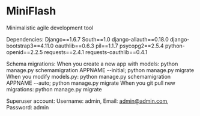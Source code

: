 MiniFlash
=========

Minimalistic agile development tool

Dependencies:
    Django==1.6.7
    South==1.0
    django-allauth==0.18.0
    django-bootstrap3==4.11.0
    oauthlib==0.6.3
    pil==1.1.7
    psycopg2==2.5.4
    python-openid==2.2.5
    requests==2.4.1
    requests-oauthlib==0.4.1

Schema migrations:
	When you create a new app with models: python manage.py schemamigration APPNAME --initial; python manage.py migrate
	When you modify models.py: python manage.py schemamigration APPNAME --auto; python manage.py migrate
	When you git pull new migrations: python manage.py migrate

Superuser account:
    Username: admin,
    Email: admin@admin.com,
    Password: admin